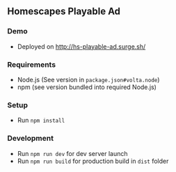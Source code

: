 ## Homescapes Playable Ad

### Demo
- Deployed on http://hs-playable-ad.surge.sh/

### Requirements
- Node.js (See version in `package.json#volta.node`)
- npm (see version bundled into required Node.js)

### Setup
- Run `npm install`

### Development
- Run `npm run dev` for dev server launch
- Run `npm run build` for production build in `dist` folder
